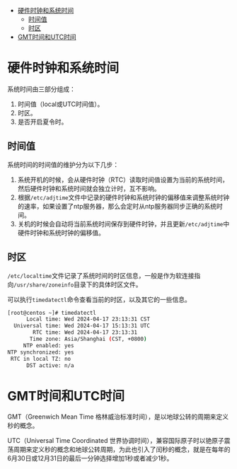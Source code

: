 - [硬件时钟和系统时间](#硬件时钟和系统时间)
  - [时间值](#时间值)
  - [时区](#时区)
- [GMT时间和UTC时间](#gmt时间和utc时间)

# 硬件时钟和系统时间

系统时间由三部分组成：

1. 时间值（local或UTC时间值）。
2. 时区。
3. 是否开启夏令时。

## 时间值

系统时间的时间值的维护分为以下几步：

1. 系统开机的时候，会从硬件时钟（RTC）读取时间值设置为当前的系统时间，然后硬件时钟和系统时间就会独立计时，互不影响。
2. 根据`/etc/adjtime`文件中记录的硬件时钟和系统时钟的偏移值来调整系统时钟的速率，如果设置了ntp服务器，那么会定时从ntp服务器同步正确的系统时间。
3. 关机的时候会自动将当前系统时间保存到硬件时钟，并且更新`/etc/adjtime`中硬件时钟和系统时钟的偏移值。

## 时区

`/etc/localtime`文件记录了系统时间的时区信息，一般是作为软连接指向`/usr/share/zoneinfo`目录下的具体时区文件。

可以执行`timedatectl`命令查看当前的时区，以及其它的一些信息。

```bash
[root@centos ~]# timedatectl
      Local time: Wed 2024-04-17 23:13:31 CST
  Universal time: Wed 2024-04-17 15:13:31 UTC
        RTC time: Wed 2024-04-17 23:13:31
       Time zone: Asia/Shanghai (CST, +0800)
     NTP enabled: yes
NTP synchronized: yes
 RTC in local TZ: no
      DST active: n/a
```

# GMT时间和UTC时间

GMT（Greenwich Mean Time 格林威治标准时间），是以地球公转的周期来定义秒的概念。

UTC（Universal Time Coordinated 世界协调时间），兼容国际原子时以铯原子震荡周期来定义秒的概念和地球公转周期，为此也引入了闰秒的概念，就是在每年的6月30日或12月31日的最后一分钟选择增加1秒或者减少1秒。

